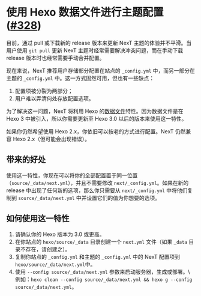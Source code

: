 # 使用 Hexo 数据文件进行主题配置 ([#328](https://github.com/iissnan/hexo-theme-next/issues/328))

目前，通过 pull 或下载新的 release 版本来更新 NexT 主题的体验并不平滑。当用户使用 `git pull` 更新 NexT 主题时经常需要解决冲突问题，而在手动下载 release 版本时也经常需要手动合并配置。

现在来说，NexT 推荐用户存储部分配置在站点的 `_config.yml` 中，而另一部分在主题的 `_config.yml` 中。这一方式固然可用，但也有一些缺点：

1. 配置项被分裂为两部分；
2. 用户难以弄清何处存放配置选项。

为了解决这一问题，NexT 将利用 Hexo 的[数据文件](https://hexo.io/docs/data-files.html)特性。因为数据文件是在 Hexo 3 中被引入，所以你需要更新至 Hexo 3.0 以后的版本来使用这一特性。

如果你仍然希望使用 Hexo 2.x，你依旧可以按老的方式进行配置。NexT 仍然兼容 Hexo 2.x（但可能会出现错误）。

## 带来的好处

使用这一特性，你现在可以将你的全部配置置于同一位置（`source/_data/next.yml`），并且不需要修改 `next/_config.yml`。如果在新的 release 中出现了任何新的选项，那么你只需要从 `next/_config.yml` 中将他们复制到 `source/_data/next.yml` 中并设置它们的值为你想要的选项。

## 如何使用这一特性

1. 请确认你的 Hexo 版本为 3.0 或更高。
2. 在你站点的 `hexo/source/_data` 目录创建一个 `next.yml` 文件（如果 `_data` 目录不存在，请创建之）。
3. 复制你站点的 `_config.yml` 和主题的 `_config.yml` 中的 NexT 配置项到`hexo/source/_data/next.yml`中。
4. 使用 `--config source/_data/next.yml` 参数来启动服务器，生成或部署。\ 例如：`hexo clean --config source/_data/next.yml && hexo g --config source/_data/next.yml`。